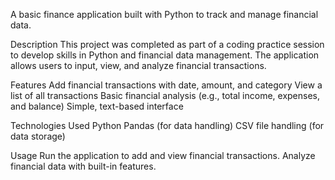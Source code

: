 A basic finance application built with Python to track and manage financial data.

Description
This project was completed as part of a coding practice session to develop skills in Python and financial data management. The application allows users to input, view, and analyze financial transactions.

Features
Add financial transactions with date, amount, and category
View a list of all transactions
Basic financial analysis (e.g., total income, expenses, and balance)
Simple, text-based interface

Technologies Used
Python
Pandas (for data handling)
CSV file handling (for data storage)

Usage
Run the application to add and view financial transactions.
Analyze financial data with built-in features.
